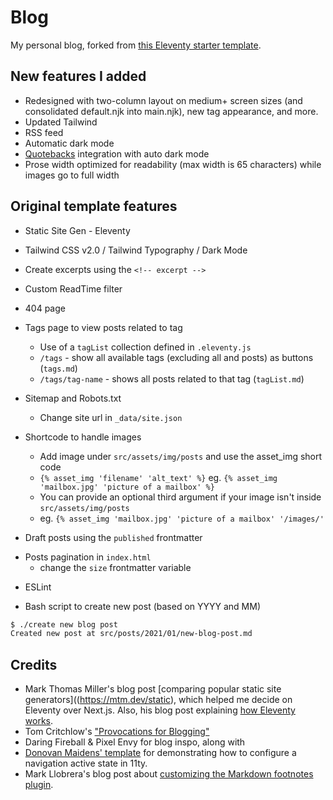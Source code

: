 # Blog

My personal blog, forked from [this Eleventy starter template](https://github.com/httpsterio/11ty-blog-njk-starter). 

## New features I added
- Redesigned with two-column layout on medium+ screen sizes (and consolidated default.njk into main.njk), new tag appearance, and more.
- Updated Tailwind
- RSS feed
- Automatic dark mode
- [Quotebacks](https://github.com/Blogger-Peer-Review/quotebacks) integration with auto dark mode
- Prose width optimized for readability (max width is 65 characters) while images go to full width

## Original template features
- Static Site Gen - Eleventy

- Tailwind CSS v2.0 / Tailwind Typography / Dark Mode

- Create excerpts using the `<!-- excerpt -->`

- Custom ReadTime filter

- 404 page

+ Tags page to view posts related to tag
  - Use of a `tagList` collection defined in `.eleventy.js`
  - `/tags` - show all available tags (excluding all and posts) as buttons (`tags.md`)
  - `/tags/tag-name` - shows all posts related to that tag (`tagList.md`)

+ Sitemap and Robots.txt 
  - Change site url in `_data/site.json`

+ Shortcode to handle images
  - Add image under `src/assets/img/posts` and use the asset_img short code
  - `{% asset_img 'filename' 'alt_text' %}` eg. `{% asset_img 'mailbox.jpg' 'picture of a mailbox' %}`
  - You can provide an optional third argument if your image isn't inside `src/assets/img/posts`
  - eg. `{% asset_img 'mailbox.jpg' 'picture of a mailbox' '/images/' ` 

- Draft posts using the `published` frontmatter

+ Posts pagination in `index.html` 
  - change the `size` frontmatter variable
- ESLint

+ Bash script to create new post (based on YYYY and MM)
```bash
$ ./create new blog post
Created new post at src/posts/2021/01/new-blog-post.md
```

## Credits
- Mark Thomas Miller's blog post [comparing popular static site generators]((https://mtm.dev/static), which helped me decide on Eleventy over Next.js. Also, his blog post explaining [how Eleventy works](https://mtm.dev/eleventy).
- Tom Critchlow's ["Provocations for Blogging"](https://tomcritchlow.com/2022/05/20/streaks/)
- Daring Fireball & Pixel Envy for blog inspo, along with 
- [Donovan Maidens' template](https://github.com/djm56/eleventy-tailwind-cloudflare) for demonstrating how to configure a navigation active state in 11ty.
- Mark Llobrera's blog post about [customizing the Markdown footnotes plugin](https://www.markllobrera.com/posts/eleventy-markdown-and-footnotes/).